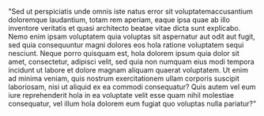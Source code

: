 "Sed ut perspiciatis unde omnis iste natus error sit voluptatemaccusantium doloremque laudantium, totam rem aperiam, eaque ipsa quae ab illo inventore veritatis et quasi architecto beatae vitae dicta sunt explicabo. 
Nemo enim ipsam voluptatem quia voluptas sit aspernatur aut odit aut fugit, sed quia consequuntur magni dolores eos hola ratione voluptatem sequi nesciunt. 
Neque porro quisquam est, hola dolorem ipsum quia dolor sit amet, consectetur, adipisci velit, sed quia non numquam eius modi tempora incidunt ut labore et dolore magnam aliquam quaerat voluptatem. Ut enim ad minima veniam, quis nostrum exercitationem ullam corporis suscipit laboriosam, nisi ut aliquid ex ea commodi consequatur? 
Quis autem vel eum iure reprehenderit hola in ea voluptate velit esse quam nihil molestiae consequatur, vel illum hola dolorem eum fugiat quo voluptas nulla pariatur?"
